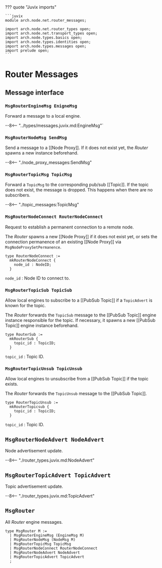 ??? quote "Juvix imports"

    ```juvix
    module arch.node.net.router_messages;

    import arch.node.net.router_types open;
    import arch.node.net.transport_types open;
    import arch.node.types.basics open;
    import arch.node.types.identities open;
    import arch.node.types.messages open;
    import prelude open;
    ```

# Router Messages

## Message interface

### `MsgRouterEngineMsg EnigneMsg`

Forward a message to a local engine.

--8<-- "../types/messages.juvix.md:EngineMsg"`

### `MsgRouterNodeMsg SendMsg`

Send a message to a [[Node Proxy]].
If it does not exist yet, the *Router* spawns a new instance beforehand.

--8<-- "./node_proxy_messages:SendMsg"

### `MsgRouterTopicMsg TopicMsg`

Forward a `TopicMsg` to the corresponding pub/sub [[Topic]].
If the topic does not exist, the message is dropped.
This happens when there are no subscribers.

--8<-- "./topic_messages:TopicMsg"

### `MsgRouterNodeConnect RouterNodeConnect`

Request to establish a permanent connection to a remote node.

The *Router* spawns a new [[Node Proxy]] if it does not exist yet,
or sets the connection permanence of an existing [[Node Proxy]]
via `MsgNodeProxySetPermanence`.

```juvix
type RouterNodeConnect :=
  mkRouterNodeConnect {
    node_id : NodeID;
  }
```

`node_id`
: Node ID to connect to.

### `MsgRouterTopicSub TopicSub`

Allow local engines to subscribe to a [[PubSub Topic]]
if a `TopicAdvert` is known for the topic.

The *Router* forwards the `TopicSub` message to the [[PubSub Topic]]
engine instance responsible for the topic.
If necessary, it spawns a new [[PubSub Topic]] engine instance beforehand.

```juvix
type RouterSub :=
  mkRouterSub {
    topic_id : TopicID;
  }
```

`topic_id`
: Topic ID.

### `MsgRouterTopicUnsub TopicUnsub`

Allow local engines to unsubscribe from a [[PubSub Topic]]
if the topic exists.

The *Router* forwards the `TopicUnsub` message to the [[PubSub Topic]].

```juvix
type RouterTopicUnsub :=
  mkRouterTopicsub {
    topic_id : TopicID;
  }
```

`topic_id`
: Topic ID.

## `MsgRouterNodeAdvert NodeAdvert`

Node advertisement update.

--8<-- "./router_types.juvix.md:NodeAdvert"

## `MsgRouterTopicAdvert TopicAdvert`

Topic advertisement update.

--8<-- "./router_types.juvix.md:TopicAdvert"

## `MsgRouter`

All *Router* engine messages.

```juvix
type MsgRouter M :=
  | MsgRouterEngineMsg (EngineMsg M)
  | MsgRouterNodeMsg (NodeMsg M)
  | MsgRouterTopicMsg TopicMsg
  | MsgRouterNodeConnect RouterNodeConnect
  | MsgRouterNodeAdvert NodeAdvert
  | MsgRouterTopicAdvert TopicAdvert
  ;
```
